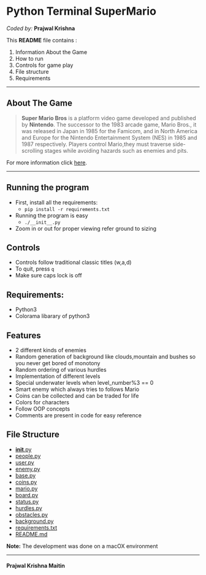 # Python Terminal SuperMario

*Coded by:*
**Prajwal Krishna**

This **README** file contains :
 1.  Information About the Game
 2. How to run
 3. Controls for game play
 4. File structure
 5. Requirements

----------


About The Game
-------------

>**Super Mario Bros** is a platform video game developed and published by **Nintendo**. The successor to the 1983 arcade game, Mario Bros., it was released in Japan in 1985 for the Famicom, and in North America and Europe for the Nintendo Entertainment System (NES) in 1985 and 1987 respectively. Players control Mario,they must traverse side-scrolling stages while avoiding hazards such as enemies and pits.

For more information click [here](https://en.wikipedia.org/wiki/Super_Mario_Bros.).

----------

## Running the program

- First, install all the requirements:
	- `pip install -r requirements.txt`
- Running the program is easy
	- `./__init__.py`
- Zoom in or out for proper viewing refer ground to sizing

## Controls

- Controls follow traditional classic titles (w,a,d)
- To quit, press `q`
- Make sure caps lock is off

Requirements:
--------------------
- Python3
- Colorama libarary of python3


## Features
* 2 different kinds of enemies
* Random generation of background like clouds,mountain and bushes so you never get bored of monotony
* Random ordering of various hurdles
* Implementation of different levels
* Special underwater levels when level_number%3 == 0
* Smart enemy which always tries to follows Mario
* Coins can be collected and can be traded for life
* Colors for characters
* Follow OOP concepts
* Comments are present in code for easy reference


## File Structure

 * [__init__.py](./__init__.py)
 * [people.py](./people.py)
 * [user.py](./user.py)
 * [enemy.py](./enemy.py)
 * [base.py](./base.py)
 * [coins.py](./coins.py)
 * [mario.py](./mario.py)
 * [board.py](./board.py)
 * [status.py](./status.py)
 * [hurdles.py](./hurdles.py)
 * [obstacles.py](./obstacles.py)
 * [background.py](./background.py)
 * [requirements.txt](./requirements.txt)
 * [README.md](./README.md)

**Note:** The development was done on a macOX environment

_______________

#### Prajwal Krishna Maitin
